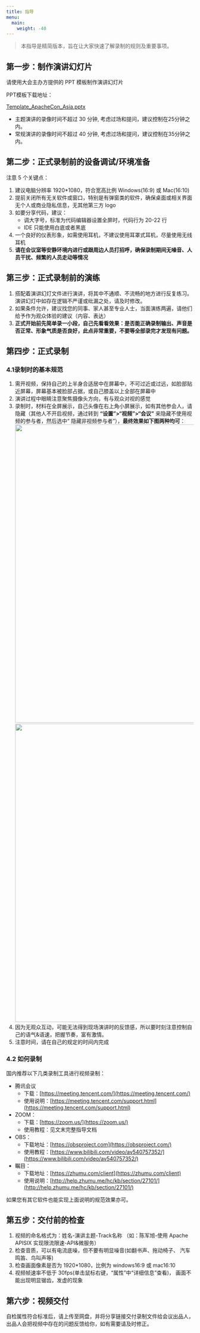```yaml
---
title: 指导
menu:
  main:
    weight: -40
---
```


> 本指导是精简版本，旨在让大家快速了解录制的规则及重要事项。
> 
## 第一步：制作演讲幻灯片

请使用大会主办方提供的 PPT 模板制作演讲幻灯片

PPT模板下载地址：

[Template_ApacheCon_Asia.pptx](https://apachecon.com/acasia2022/Template_ApacheCon_Asia.pptx)

* 主题演讲的录像时间不超过 30 分钟, 考虑过场和提问，建议控制在25分钟之内。
* 常规演讲的录像时间不超过 40 分钟, 考虑过场和提问，建议控制在35分钟之内。

## 第二步：正式录制前的设备调试/环境准备

注意 5 个关键点：

1. 建议电脑分辨率 1920\*1080，符合宽高比例 Windows(16:9) 或 Mac(16:10)
2. 提前关闭所有无关软件或窗口，特别是有弹窗类的软件，确保桌面或相关界面无个人或商业隐私信息，无其他第三方 logo
3. 如要分享代码，建议：
    * 调大字号，标准为代码编辑器设置全屏时，代码行为 20-22 行
    * IDE 只能使用白底或者黑底
4. 一个良好的仪表形象，如需使用耳机，不建议使用耳罩式耳机，尽量使用无线耳机
5. **请在会议室等安静环境内进行或跟周边人员打招呼，确保录制期间无噪音、人员干扰、频繁的人员走动等情况**

## 第三步：正式录制前的演练

1. 搭配着演讲幻灯文件进行演讲，将其中不通顺、不流畅的地方进行反复练习。演讲幻灯中如存在逻辑不严谨或纰漏之处，请及时修改。
2. 如果条件允许，建议找您的同事、家人甚至专业人士，当面演练两遍，请他们给予作为观众体验的建议（内容、表达）
3. **正式开始前先简单录一小段，自己先看看效果：是否能正确录制输出、声音是否正常、形象气质是否良好，此点非常重要，不要****等****全部录完****才****发现有问题。**

## 第四步：正式录制

### 4.1录制时的基本规范

1. 需开视频，保持自己的上半身合适居中在屏幕中，不可过近或过远，如脸部贴近屏幕，屏幕基本被脸部占据，或自己膝盖以上全部在屏幕中
2. 演讲过程中眼睛注意聚焦摄像头方向，有与观众对视的感觉
3. 录制时，材料在全屏展示，自己头像在右上角小屏展示，如有其他参会人，请隐藏（其他人不开启视频，通过转到 **“设置”>“视频”>“会议”**
来隐藏不使用视频的参与者，然后选中“ 隐藏非视频参与者”），**最终效果如下图两种均可**：
    <img src="images/alc_1.jpeg" width="800"/>
    <img src="images/alc_2.jpeg" width="800"/>
5. 因为无观众互动，可能无法得到现场演讲时的反馈感，所以要时刻注意控制自己的语气&语速，把握节奏，富有激情。
6. 注意时间，请在自己的规定的时间内完成

### 4.2 如何录制
国内推荐以下几类录制工具进行视频录制：
* 腾讯会议
    * 下载：[https://meeting.tencent.com/](https://meeting.tencent.com/)
    * 使用说明：[https://meeting.tencent.com/support.html](https://meeting.tencent.com/support.html)
* ZOOM：
    * 下载：[https://zoom.us/](https://zoom.us/)
    * 使用教程：见文末完整指导文档
* OBS：
    * 下载地址：[https://obsproject.com](https://obsproject.com/)
    * 使用教程：[https://www.bilibili.com/video/av540757352/](https://www.bilibili.com/video/av540757352/)
* 瞩目：
    * 下载地址：[https://zhumu.com/client](https://zhumu.com/client)
    * 使用说明：[http://help.zhumu.me/hc/kb/section/27101/](http://help.zhumu.me/hc/kb/section/27101/)

如果您有其它软件也能实现上面说明的规范效果亦可。

## 第五步：交付前的检查

1. 视频的命名格式为：姓名-演讲主题-Track名称 （如：陈军旭-使用 Apache APISIX 实现限流限速-API&微服务）
2. 检查音质，可以有电流底噪，但不要有明显噪音(如翻书声、拖动椅子、 汽车鸣笛、鸟叫声等)
3. 检查画面像素是否为 1920\*1080，比例为 windows16:9 或 mac16:10
4. 视频帧速率不低于 30fps(单击鼠标右键，“属性”中“详细信息”查看)， 画面不能出现明显锯齿，发虚的现象

## 第六步：视频交付

自检属性符合标准后，请上传至网盘，并将分享链接交付录制文件给会议出品人，出品人会把视频中存在的问题反馈给你，如有需要请及时修正。
